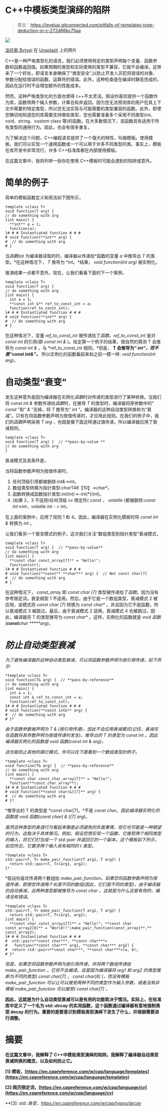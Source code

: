 # C++中模板类型演绎的陷阱

> 原文：<https://levelup.gitconnected.com/pitfalls-of-templates-type-deduction-in-c-272d66bc75aa>

![](img/b2beab597c1c8d34bee759394ba486ba.png)

[法托斯 Bytyqi](https://unsplash.com/@fatosi?utm_source=medium&utm_medium=referral) 在 [Unsplash](https://unsplash.com?utm_source=medium&utm_medium=referral) 上的照片

C++是一种严格类型化的语言。我们必须使用特定的类型声明每个变量、函数参数和函数返回值。如果预期的类型和实际使用的类型不兼容，它就不会编译。这带来了一个好处，即语言本身确保了“类型安全”,以防止开发人员犯将错误的对象、参数分配给错误的函数、运算符的错误。此外，这种检查是在编译时静态完成的，因此在运行时不会增加额外的性能成本。

然而，这种严格类型化的方面也使得 c++不太灵活。假设你喜欢提供一个函数作为库，函数带两个输入参数，计算总和并返回。因为您无法预测库的用户在其上下文中需要的特定类型，所以您无法实现与可能需要的类型兼容的函数。此外，即使您确切地知道您的库需要支持哪些类型，您也需要准备多个采用不同类型(int、void、string、custom class 等)的函数。在大多数情况下，该函数具有适用于所有类型的通用行为。因此，也会有很多重复。

为了解决这个问题，C++编程语言提供了一个强大的特性，叫做模板。使用模板，我们可以实现一个通用函数或一个可以用于许多不同类型的类。事实上，模板在库开发中非常流行，许多 C++标准库都在内部使用模板。

在这篇文章中，我将列举一些你在使用 C++模板时可能会遇到的陷阱或意外。

# 简单的例子

简单的模板函数定义和用法如下图所示，

```
template <class T>
void function(T arg) {
// do something with arg
}int main() {
  **int** a = 1;
  function(a);  
}# # # Instantiated function # # #
# void function(**int** arg) {
#  // do something with arg
# }
```

当*函数(a)* 为编译器读取的时，编译器从传递给*函数的变量 *a* 中推导出 *T* 的类型。*在这种情况下， *T* 推导为 *int。*结果， *void function(int arg)* 被实例化。

推演结果一点都不意外。现在，让我们看看下面的下一个案例，

```
template <class T>
void function(T arg) {
// do something with arg
}int main() {
  int a = 1; 
  **const int &** ref_to_const_int = a;
  function(ref_to_const_int);
}# # # Instantiated function # # #
# void function(**int** arg) {
#  // do something with arg
# }
```

在这种情况下，变量 *ref_to_const_int* 被传递给了*函数。ref_to_const_int* 是对 *const int* 的引用(即 *const int &* )。给定第一个例子的结果，很自然的猜测 T 会推导为 *const int &* ，与 *ref_to_const_int 相同。*但是， **T 会推导为“ *int”，*而不是*“const int&”。*** 所以实例化的函数看起来和之前一模一样: *void function(int arg)。*

# 自动类型“衰变”

发生这种意外是因为编译器在实例化*函数*时对传递的类型进行了某种转换。当我们将 *const int &* 参数传递给*函数*时，在推导 *T* 的类型时，编译器将原参数中的“ *const* ”和“ *&* ”去掉，将 *T* 推导为“ *int* ”。编译器的这种自动类型转换称为“衰减”。只有在将函数参数声明为按值传递时，才应用此规则。在我们的例子中，我们的*函数*声明采用 *T arg* ，也就是像下面这样通过值传递，所以编译器应用了衰减规则。

```
template <class T>
void function(T arg) {  // **pass-by-value **        
// do something with arg
}
```

衰减模式及其条件是，

当将函数参数声明为按值传递时，

1.  任何顶级引用都被删除:*int&*->*int*。
2.  数组类型转换为指针类型:*char*T46【10】->*char**。
3.  函数转换成函数指针类型:*int(int)*->-int(*)(int)。
4.  (如果 2，3 不适用)任何顶级 cv 限定符( *const* ， *volatile* )都被删除:*const int*->*int，volatile int - > int。*

在上面的案例中，应用了规则 1 和 4。因此，编译器在实例化模板时将 *const int &* 转换为 *int* 。

让我们看另一个衰变模式的例子。这次我们关注“数组类型到指针类型”衰减模式，

```
template <class T>
void function(T arg) {  // **pass-by-value**
// do something with arg
}int main() {
  **const char const_array[7]** = "Hello!"; 
  function(str);
}# # # Instantiated function # # #
# void function(**const** **char*** arg) {  // Not const char[7]
#  // do something with arg
# }
```

在这种情况下， *const_array* 即 *const char [7]* 类型被传递给了*函数*。因为没有参考限定词，衰变纲型 1 不适用。然后，由于它是一个数组类型，衰减模式 2 被应用，该模式将 *const char [7]* 转换为 *const char** 。并且因为它不是函数，所以衰减模式 3 被跳过。最后，由于衰减模式 2 适用，衰减模式 4 也被跳过。因此，编译器将 T 的类型推导为 *const char** 。这样，实例化的函数就是 *void 函数(****const*******char *****arg)*。*

# *防止自动类型衰减*

*为了避免编译器的这种自动类型衰减，可以将函数参数声明为按引用传递，如下所示:*

```
*template <class T>
void function(T& arg) {  // **pass-by-reference**
// do something with arg
}int main() {
  int a = 1; 
  const int & ref_to_const_int = a;
  function(ref_to_const_int);
}# # # Instantiated function # # #
# void function(**const int&** arg) {
#  // do something with arg
# }*
```

*由于函数参数被声明为 *T &* (按引用传递)，因此不会应用衰减模式(记住，衰减仅在函数将其参数声明为按值传递时发生)。推导出的 T 的类型为 *const int* 。因此编译器实例化的函数是 *void 函数(const int & arg)。**

*这也能防止其他的腐烂模式。你可以在下面看到一个数组类型的例子。*

```
*template <class T>
void function(T& arg) {  // **pass-by-reference**
// do something with arg
}int main() {
  **const char const_char_array[7]** = "Hello!"; 
  function(**const_char_array**);
}# # # Instantiated function # # #
# void function(**const char(&)[7]** arg) {
#  // do something with arg
# }*
```

*推导出的 T 的类型是 *const char[7]，*不是 *const char*。*因此编译器实例化的函数是 *void 函数(const char( & )[7] arg)。**

*虽然这种类型的衰退行为看起来像是必须避免的负面事情，但它也可能是一种期望的行为，这取决于具体情况。例如，假设您想实现一个函数，它接受两个相同类型的输入，将它们打包成一个 std::pair <t t="">并返回它的一个副本。这个模板如下所示。如您所见，它要求两个输入具有相同的 t 类型。</t>*

```
*template <class T>
std::pair<T, T> make_pair_function(T arg1, T arg2) {
  return std::pair<T, T>(arg1, arg2);
}*
```

*假设你喜欢传递两个数组给 *make_pair_function。*如果您将函数参数声明为按值传递，即使您传递两个长度不同的数组(因此，它们是不同的类型)，由于编译器的自动衰减，这两种类型都被推导为 *const char** 。这就是为什么这是有效的，编译没有错误。*

```
*template <class T>
std::pair<T, T> make_pair_function(T arg1, T arg2) {
  return std::pair<T, T>(arg1, arg2);
}int main() {
  **const char const_array1[7]** = "Hello!"; **const char const_array2[8]** = "World!!";make_pair_function(const_array1**,** const_array2);
}# # # Instantiated function # # #
#  std::pair<**const char***, **const char***>
#   function(**const char*** arg1, **const char*** arg2) {
#  return std::pair<**const char***, **const char***>(a, b);
# }*
```

*但是，如果您将函数参数声明为按引用传递，并将两个数组传递给 *make_pair_function* ，它将不会编译。这是因为编译器将 arg1 和 arg2 的类型推断为不同的类型( *const char[7]* ， *const char[8]* )，而没有模板 *make_pair_function* 可以让可以接受两种不同的类型作为输入参数，或者没有非模板 *make_pair_function* 可以接受( *const char[7]* ，*

**因此，这就是为什么自动类型衰减可以是有用的功能取决于情况。实际上，在标准库中定义了一个名为 *std::decay* 的实用函数，这个函数通过编译器有意地强制类型 decay 的行为。重要的是要意识到模板类型演绎下发生了什么，并根据需要进行调整。**

# **摘要**

**在这篇文章中，我解释了 C++中模板类型演绎的陷阱。我解释了编译器自动类型衰减转换的概念，以及如何防止它。**

**[1]:模板，[https://en.cppreference.com/w/cpp/language/templates](https://en.cppreference.com/w/cpp/language/templates)**

**[2]:简历限定词，[https://en.cppreference.com/w/cpp/language/cv](https://en.cppreference.com/w/cpp/language/cv)**

**[3]: *std::衰变，*https://en.cppreference.com/w/cpp/types/decay**
